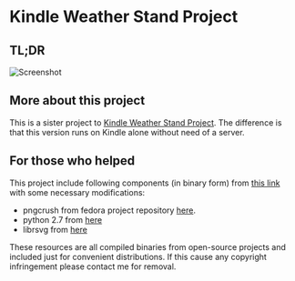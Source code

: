 # Kindle Weather Stand Project

## TL;DR
![Screenshot](https://raw.githubusercontent.com/x-magic/kindle-weather-stand-alone/master/demo.jpg)

## More about this project
This is a sister project to [Kindle Weather Stand Project](https://github.com/x-magic/kindle-weather-display). The difference is that this version runs on Kindle alone without need of a server. 

## For those who helped
This project include following components (in binary form) from [this link](http://www.mobileread.com/forums/showthread.php?t=200621) with some necessary modifications: 

 * pngcrush from fedora project repository [here](http://arm.koji.fedoraproject.org/koji/buildinfo?buildID=11465).
 * python 2.7 from [here](http://www.mobileread.com/forums/showthread.php?t=153930)
 * librsvg from [here](http://www.mobileread.com/forums/showpost.php?p=2743269&postcount=34)

These resources are all compiled binaries from open-source projects and included just for convenient distributions. If this cause any copyright infringement please contact me for removal. 